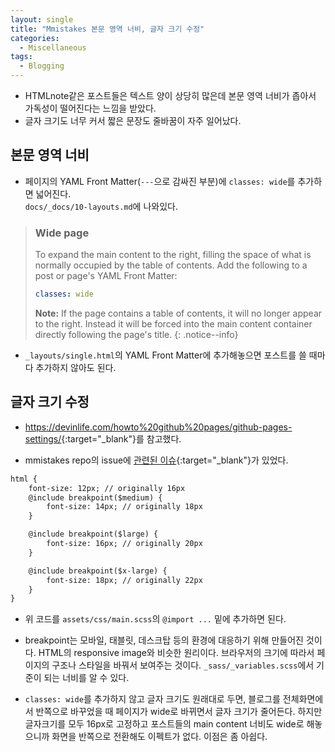```yaml
---
layout: single
title: "Mmistakes 본문 영역 너비, 글자 크기 수정"
categories:
  - Miscellaneous
tags:
  - Blogging
---
```


- HTMLnote같은 포스트들은 텍스트 양이 상당히 많은데 본문 영역 너비가 좁아서 가독성이 떨어진다는 느낌을 받았다.
- 글자 크기도 너무 커서 짧은 문장도 줄바꿈이 자주 일어났다.

## 본문 영역 너비
- 페이지의 YAML Front Matter(`---`으로 감싸진 부분)에 `classes: wide`를 추가하면 넓어진다.  
`docs/_docs/10-layouts.md`에 나와있다.
>	### Wide page
>	
>	To expand the main content to the right, filling the space of what is normally occupied by the table of contents. Add the following to a post or page's YAML Front Matter:
>
>	```yaml
>	classes: wide
>	```
>
>	**Note:** If the page contains a table of contents, it will no longer appear to the right. Instead it will be forced into the main content container directly following the page's title.
>	{: .notice--info}

- `_layouts/single.html`의 YAML Front Matter에 추가해놓으면 포스트를 쓸 때마다 추가하지 않아도 된다.

## 글자 크기 수정
- <https://devinlife.com/howto%20github%20pages/github-pages-settings/>{:target="_blank"}를 참고했다.

- mmistakes repo의 issue에 [관련된 이슈](https://github.com/mmistakes/minimal-mistakes/discussions/1219){:target="_blank"}가 있었다.

```html
html {
    font-size: 12px; // originally 16px
    @include breakpoint($medium) {
        font-size: 14px; // originally 18px
    }

    @include breakpoint($large) {
        font-size: 16px; // originally 20px
    }

    @include breakpoint($x-large) {
        font-size: 18px; // originally 22px
    }
}
```
- 위 코드를 `assets/css/main.scss`의 `@import ...` 밑에 추가하면 된다.

- breakpoint는 모바일, 태블릿, 데스크탑 등의 환경에 대응하기 위해 만들어진 것이다. HTML의 responsive image와 비슷한 원리이다. 브라우저의 크기에 따라서 페이지의 구조나 스타일을 바꿔서 보여주는 것이다. `_sass/_variables.scss`에서 기준이 되는 너비를 알 수 있다.

- `classes: wide`를 추가하지 않고 글자 크기도 원래대로 두면, 블로그를 전체화면에서 반쪽으로 바꾸었을 때 페이지가 wide로 바뀌면서 글자 크기가 줄어든다. 하지만 글자크기를 모두 16px로 고정하고 포스트들의 main content 너비도 wide로 해놓으니까 화면을 반쪽으로 전환해도 이펙트가 없다. 이점은 좀 아쉽다.